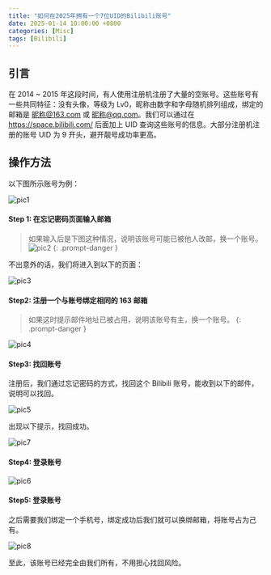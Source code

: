 ```yaml
---
title: "如何在2025年拥有一个7位UID的Bilibili账号"
date: 2025-01-14 10:00:00 +0800
categories: [Misc]
tags: [Bilibili]
---
```


## 引言

在 2014 ~ 2015 年这段时间，有人使用注册机注册了大量的空账号。这些账号有一些共同特征：没有头像，等级为 Lv0，昵称由数字和字母随机排列组成，绑定的邮箱是 昵称@163.com 或 昵称@qq.com。我们可以通过在 https://space.bilibili.com/ 后面加上 UID 查询这些账号的信息。大部分注册机注册的账号 UID 为 9 开头，避开靓号成功率更高。

## 操作方法

以下图所示账号为例：

![pic1](/assets/article/202501/bilibili/1.png)

#### Step 1: 在忘记密码页面输入邮箱

> 如果输入后是下图这种情况，说明该账号可能已被他人改邮，换一个账号。
> ![pic2](/assets/article/202501/bilibili/2.png)
> {: .prompt-danger }

不出意外的话，我们将进入到以下的页面：

![pic3](/assets/article/202501/bilibili/3.png)

#### Step2: 注册一个与账号绑定相同的 163 邮箱

> 如果这时提示邮件地址已被占用，说明该账号有主，换一个账号。
> {: .prompt-danger }

![pic4](/assets/article/202501/bilibili/4.jpg)

#### Step3: 找回账号

注册后，我们通过忘记密码的方式，找回这个 Bilibili 账号，能收到以下的邮件，说明可以找回。

![pic5](/assets/article/202501/bilibili/5.jpg)

出现以下提示，找回成功。

![pic7](/assets/article/202501/bilibili/7.png)

#### Step4: 登录账号

![pic6](/assets/article/202501/bilibili/6.png)

#### Step5: 登录账号

之后需要我们绑定一个手机号，绑定成功后我们就可以换绑邮箱，将账号占为己有。

![pic8](/assets/article/202501/bilibili/8.png)

至此，该账号已经完全由我们所有，不用担心找回风险。
